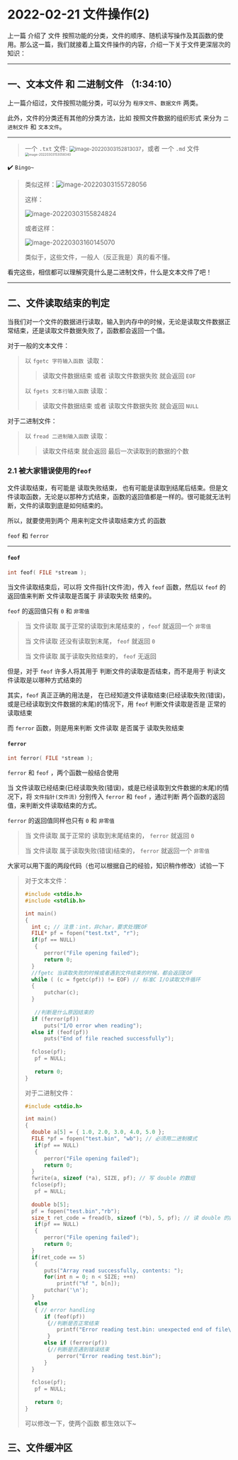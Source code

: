 # 2022-02-21 文件操作(2)

上一篇 介绍了 文件 按照功能的分类，文件的顺序、随机读写操作及其函数的使用。那么这一篇，我们就接着上篇文件操作的内容，介绍一下关于文件更深层次的知识：

---



## 一、文本文件 和 二进制文件	（1:34:10）

上一篇介绍过，文件按照功能分类，可以分为 `程序文件`、`数据文件` 两类。

此外，文件的分类还有其他的分类方法，比如 按照文件数据的组织形式 来分为 `二进制文件` 和 `文本文件`。

---



> 一个 `.txt` 文件:  <img src="C:\Users\xyt15\AppData\Roaming\Typora\typora-user-images\image-20220303152813037.png" alt="image-20220303152813037" style="zoom: 80%;" />，或者 一个 `.md` 文件 <img src="C:\Users\xyt15\AppData\Roaming\Typora\typora-user-images\image-20220303153058340.png" alt="image-20220303153058340" style="zoom:50%;" />



✔️ `Bingo~` 

>类似这样：![image-20220303155728056](C:\Users\xyt15\AppData\Roaming\Typora\typora-user-images\image-20220303155728056.png)
>
>这样：
>
>![image-20220303155824824](C:\Users\xyt15\AppData\Roaming\Typora\typora-user-images\image-20220303155824824.png)
>
>或者这样：
>
>![image-20220303160145070](C:\Users\xyt15\AppData\Roaming\Typora\typora-user-images\image-20220303160145070.png)
>
>类似于，这些文件，一般人（反正我是）真的看不懂。

看完这些，相信都可以理解究竟什么是二进制文件，什么是文本文件了吧！

---

## 二、文件读取结束的判定

当我们对一个文件的数据进行读取，输入到内存中的时候，无论是读取文件数据正常结束，还是读取文件数据失败了，函数都会返回一个值。

对于一般的文本文件：

>  以 `fgetc 字符输入函数 `读取：
>
> > 读取文件数据结束 或者 读取文件数据失败 就会返回 `EOF`
>
>  以 `fgets 文本行输入函数` 读取：
>
> > 读取文件数据结束 或者 读取文件数据失败 就会返回 `NULL`

对于二进制文件：

> 以 `fread 二进制输入函数` 读取：
>
> > 读取文件结束 就会返回 最后一次读取到的数据的个数

### 2.1  被大家错误使用的`feof`

文件读取结束，有可能是 读取失败结束， 也有可能是读取到结尾后结束。但是文件读取函数，无论是以那种方式结束，函数的返回值都是一样的。很可能就无法判断，文件的读取到底是如何结束的。

所以，就要使用到两个 用来判定文件读取结束方式 的函数 

`feof` 和 `ferror`

---



#### `feof`

```C
int feof( FILE *stream );
```

当文件读取结束后，可以将 文件指针(文件流)，传入 `feof` 函数，然后以 `feof` 的返回值来判断 文件读取是否属于 非读取失败 结束的。

 `feof` 的返回值只有 `0` 和 `非零值`

> 当 文件读取 属于正常的读取到末尾结束的 ，`feof` 就返回一个 `非零值`
>
> 当 文件读取 还没有读取到末尾， `feof` 就返回 `0`
>
> 当 文件读取 属于读取失败结束的， `feof` 无返回

但是，对于 `feof` 许多人将其用于 判断文件的读取是否结束，而不是用于 判读文件读取是以哪种方式结束的

其实，`feof` 真正正确的用法是， 在已经知道文件读取结束(已经读取失败(错误)，或是已经读取到文件数据的末尾)的情况下，用 `feof` 判断文件读取是否是 正常的读取结束

而 `ferror` 函数，则是用来判断 文件读取 是否属于 读取失败结束

#### `ferror`

```C
int ferror( FILE *stream );
```

`ferror` 和 `feof` ，两个函数一般结合使用

当 文件读取已经结束(已经读取失败(错误)，或是已经读取到文件数据的末尾)的情况下，将 `文件指针(文件流)` 分别传入 `ferror` 和 `feof` ，通过判断 两个函数的返回值，来判断文件读取结束的方式。

`ferror` 的返回值同样也只有 `0` 和 `非零值`

> 当 文件读取 属于正常的 读取到末尾结束的， `ferror` 就返回 `0`
>
> 当 文件读取 属于读取失败(错误)结束的， `ferror` 就返回一个 `非零值`



大家可以用下面的两段代码（也可以根据自己的经验，知识稍作修改）试验一下

>对于文本文件：
>
>```C
>#include <stdio.h>
>#include <stdlib.h>
>
>int main()
>{
>	int c; // 注意：int，非char，要求处理EOF
>	FILE* pf = fopen("test.txt", "r");
>	if(pf == NULL)
>    {
>		perror("File opening failed");
>		return 0;
>	}
>	//fgetc 当读取失败的时候或者遇到文件结束的时候，都会返回EOF
>	while ( (c = fgetc(pf)) != EOF) // 标准C I/O读取文件循环
>	{
>		putchar(c);
>	}
>    
>    //判断是什么原因结束的
>	if (ferror(pf))
>		puts("I/O error when reading");
>	else if (feof(pf))
>		puts("End of file reached successfully");
>    
>	fclose(pf);
>    pf = NULL;
>    
>    return 0;
>}
>```
>
>对于二进制文件：
>
>```C
>#include <stdio.h>
>
>int main()
>{
>	double a[5] = { 1.0, 2.0, 3.0, 4.0, 5.0 };
>	FILE *pf = fopen("test.bin", "wb"); // 必须用二进制模式
>    if(pf == NULL)
>    {
>		perror("File opening failed");
>		return 0;
>	}
>	fwrite(a, sizeof (*a), SIZE, pf); // 写 double 的数组
>	fclose(pf);
>    pf = NULL;
>    
>	double b[5];
>	pf = fopen("test.bin","rb");
>	size_t ret_code = fread(b, sizeof (*b), 5, pf); // 读 double 的数组
>    if(pf == NULL)
>    {
>		perror("File opening failed");
>		return 0;
>	}
>	if(ret_code == 5)
>    {
>		puts("Array read successfully, contents: ");
>		for(int n = 0; n < SIZE; ++n)
>         	printf("%f ", b[n]);
>		putchar('\n');
>	}
>    else
>    { // error handling
>		if (feof(pf))
>        {//判断是否正常结束
>        	printf("Error reading test.bin: unexpected end of file\n");   
>        }
>		else if (ferror(pf))
>        {//判断是否遇到错误结束
>			perror("Error reading test.bin");
>		}
>	}
>    
>	fclose(pf);
>    pf = NULL;
>    
>    return 0;
>}	
>```
>
>可以修改一下，使两个函数 都生效以下~

## 三、文件缓冲区



